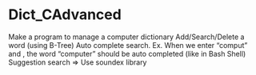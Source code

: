 # Dict_CAdvanced
Make a program to manage a computer dictionary
Add/Search/Delete a word (using B-Tree)
Auto complete search. Ex. When we enter “comput” and <tab>, the word “computer” should be auto completed (like in Bash Shell)
Suggestion search => Use soundex library
